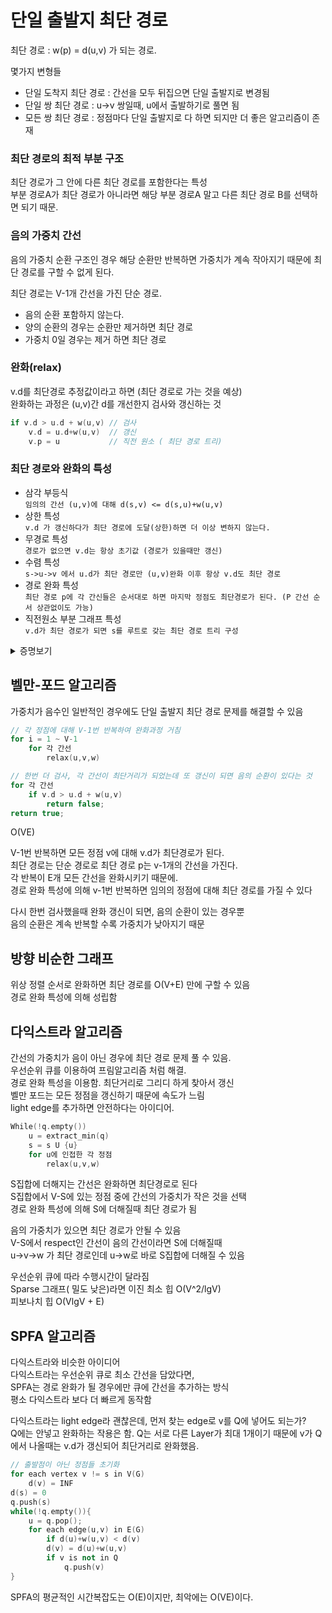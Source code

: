 # 단일 출발지 최단 경로

최단 경로 : w(p) = d(u,v) 가 되는 경로.  

몇가지 변형들  
- 단일 도착지 최단 경로 : 간선을 모두 뒤집으면 단일 출발지로 변경됨
- 단일 쌍 최단 경로 : u->v 쌍일때, u에서 출발하기로 풀면 됨
- 모든 쌍 최단 경로 : 정점마다 단일 출발지로 다 하면 되지만 더 좋은 알고리즘이 존재

### 최단 경로의 최적 부분 구조  
최단 경로가 그 안에 다른 최단 경로를 포함한다는 특성  
부분 경로A가 최단 경로가 아니라면 해당 부분 경로A 말고 다른 최단 경로 B를 선택하면 되기 때문.  

### 음의 가중치 간선  
음의 가중치 순환 구조인 경우 해당 순환만 반복하면 가중치가 계속 작아지기 때문에 최단 경로를 구할 수 없게 된다.  

최단 경로는 V-1개 간선을 가진 단순 경로.  
- 음의 순환 포함하지 않는다.  
- 양의 순환의 경우는 순환만 제거하면 최단 경로  
- 가중치 0일 경우는 제거 하면 최단 경로  
  
### 완화(relax)
v.d를 최단경로 추정값이라고 하면 (최단 경로로 가는 것을 예상)  
완화하는 과정은 (u,v)간 d를 개선한지 검사와 갱신하는 것  
``` c++
if v.d > u.d + w(u,v) // 검사
    v.d = u.d+w(u,v)  // 갱신
    v.p = u           // 직전 원소 ( 최단 경로 트리)
```

### 최단 경로와 완화의 특성  
- 삼각 부등식  
`임의의 간선 (u,v)에 대해 d(s,v) <= d(s,u)+w(u,v)`   
- 상한 특성  
`v.d 가 갱신하다가 최단 경로에 도달(상한)하면 더 이상 변하지 않는다.`  
- 무경로 특성  
`경로가 없으면 v.d는 항상 초기값 (경로가 있을때만 갱신)`  
- 수렴 특성  
`s->u->v 에서 u.d가 최단 경로만 (u,v)완화 이후 항상 v.d도 최단 경로`  
- 경로 완화 특성  
`최단 경로 p에 각 간신들은 순서대로 하면 마지막 정점도 최단경로가 된다. (P 간선 순서 상관없이도 가능)`  
- 직전원소 부분 그래프 특성  
`v.d가 최단 경로가 되면 s를 루트로 갖는 최단 경로 트리 구성`  

<details>
<summary>증명보기</summary>
<div markdown="1">
<img src="https://user-images.githubusercontent.com/6275158/52342489-dfb23e80-2a58-11e9-8958-9b2bcbb066a4.png">
</div>
</details>  

## 벨만-포드 알고리즘

가중치가 음수인 일반적인 경우에도 단일 출발지 최단 경로 문제를 해결할 수 있음  

```c++
// 각 정점에 대해 V-1번 반복하여 완화과정 거침
for i = 1 ~ V-1
    for 각 간선
        relax(u,v,w)

// 한번 더 검사, 각 간선이 최단거리가 되었는데 또 갱신이 되면 음의 순환이 있다는 것
for 각 간선
    if v.d > u.d + w(u,v)
        return false;
return true;
```
O(VE) 

V-1번 반복하면 모든 정점 v에 대해 v.d가 최단경로가 된다.  
최단 경로는 단순 경로로 최단 경로 p는 v-1개의 간선을 가진다.  
각 반복이 E개 모든 간선을 완화시키기 때문에.  
경로 완화 특성에 의해 v-1번 반복하면 임의의 정점에 대해 최단 경로를 가질 수 있다  
  
다시 한번 검사했을때 완화 갱신이 되면, 음의 순환이 있는 경우뿐   
음의 순환은 계속 반복할 수록 가중치가 낮아지기 때문  

## 방향 비순한 그래프

위상 정렬 순서로 완화하면 최단 경로를 O(V+E) 만에 구할 수 있음  
경로 완화 특성에 의해 성립함  

## 다익스트라 알고리즘

간선의 가중치가 음이 아닌 경우에 최단 경로 문제 풀 수 있음.  
우선순위 큐를 이용하여 프림알고리즘 처럼 해결.  
경로 완화 특성을 이용함. 최단거리로 그리디 하게 찾아서 갱신  
벨만 포드는 모든 정점을 갱신하기 때문에 속도가 느림  
light edge를 추가하면 안전하다는 아이디어.  

```c++
While(!q.empty())
	u = extract_min(q)
	s = s U {u}
	for u에 인접한 각 정점
		relax(u,v,w)
```

S집합에 더해지는 간선은 완화하면 최단경로로 된다  
S집합에서 V-S에 있는 정점 중에 간선의 가중치가 작은 것을 선택  
경로 완화 특성에 의해 S에 더해질때 최단 경로가 됨  
  
음의 가중치가 있으면 최단 경로가 안될 수 있음  
V-S에서 respect인 간선이 음의 간선이라면 S에 더해질때  
u->v->w 가 최단 경로인데 u->w로 바로 S집합에 더해질 수 있음  
  
우선순위 큐에 따라 수행시간이 달라짐  
Sparse 그래프( 밀도 낮은)라면 이진 최소 힙 O(V^2/lgV)  
피보나치 힙 O(VlgV + E)  

## SPFA 알고리즘
  
다익스트라와 비슷한 아이디어  
다익스트라는 우선순위 큐로 최소 간선을 담았다면,  
SPFA는 경로 완화가 될 경우에만 큐에 간선을 추가하는 방식  
평소 다익스트라 보다 더 빠르게 동작함  
  
다익스트라는 light edge라 괜찮은데, 먼저 찾는 edge로 v를 Q에 넣어도 되는가?  
Q에는 안넣고 완화하는 작용은 함. Q는 서로 다른 Layer가 최대 1개이기 때문에 v가 Q에서 나올때는 v.d가 갱신되어 최단거리로 완화했음.  

```c++
// 출발점이 아닌 정점들 초기화
for each vertex v != s in V(G)
    d(v) = INF
d(s) = 0
q.push(s)
while(!q.empty()){
    u = q.pop();
    for each edge(u,v) in E(G)
        if d(u)+w(u,v) < d(v)
	    d(v) = d(u)+w(u,v)
	    if v is not in Q
	        q.push(v)
}
```
SPFA의 평균적인 시간복잡도는 O(E)이지만, 최악에는 O(VE)이다.
